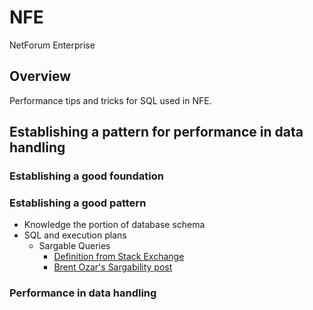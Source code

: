 # NFE
NetForum Enterprise
## Overview
Performance tips and tricks for SQL used in NFE.
## Establishing a pattern for performance in data handling

### Establishing a good foundation

### Establishing a good pattern
- Knowledge the portion of database schema
- SQL and execution plans
  - Sargable Queries
    - [Definition from Stack Exchange](https://dba.stackexchange.com/questions/162263/what-does-the-word-sargable-really-mean)
    - [Brent Ozar's Sargability post](https://www.brentozar.com/archive/2010/06/sargable-why-string-is-slow/)

### Performance in data handling
